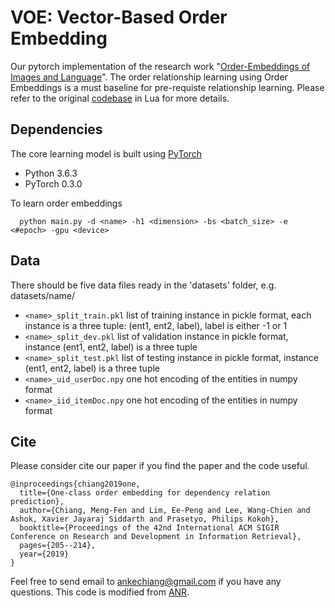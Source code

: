 # VOE: Vector-Based Order Embedding

Our pytorch implementation of the research work "[Order-Embeddings of Images and Language](https://arxiv.org/abs/1511.06361)".
The order relationship learning using Order Embeddings is a must baseline for pre-requiste relationship learning.
Please refer to the original [codebase](https://github.com/ivendrov/order-embeddings-wordnet) in Lua for more details.


## Dependencies
The core learning model is built using [PyTorch](https://pytorch.org/)
* Python 3.6.3
* PyTorch 0.3.0

To learn order embeddings

```
  python main.py -d <name> -h1 <dimension> -bs <batch_size> -e <#epoch> -gpu <device>
```

## Data
There should be five data files ready in the 'datasets' folder, e.g. datasets/name/
* ```<name>_split_train.pkl``` list of training instance in pickle format, each instance is a three tuple: (ent1, ent2, label), label is either -1 or 1
* ```<name>_split_dev.pkl``` list of validation instance in pickle format, instance (ent1, ent2, label) is a three tuple
* ```<name>_split_test.pkl``` list of testing instance in pickle format, instance (ent1, ent2, label) is a three tuple
* ```<name>_uid_userDoc.npy``` one hot encoding of the entities in numpy format
* ```<name>_iid_itemDoc.npy``` one hot encoding of the entities in numpy format

## Cite
Please consider cite our paper if you find the paper and the code useful.

```
@inproceedings{chiang2019one,
  title={One-class order embedding for dependency relation prediction},
  author={Chiang, Meng-Fen and Lim, Ee-Peng and Lee, Wang-Chien and Ashok, Xavier Jayaraj Siddarth and Prasetyo, Philips Kokoh},
  booktitle={Proceedings of the 42nd International ACM SIGIR Conference on Research and Development in Information Retrieval},
  pages={205--214},
  year={2019}
}
```
Feel free to send email to ankechiang@gmail.com if you have any questions. This code is modified from [ANR](https://github.com/almightyGOSU/ANR).

